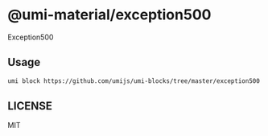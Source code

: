 # @umi-material/exception500

Exception500

## Usage

```sh
umi block https://github.com/umijs/umi-blocks/tree/master/exception500
```

## LICENSE

MIT
